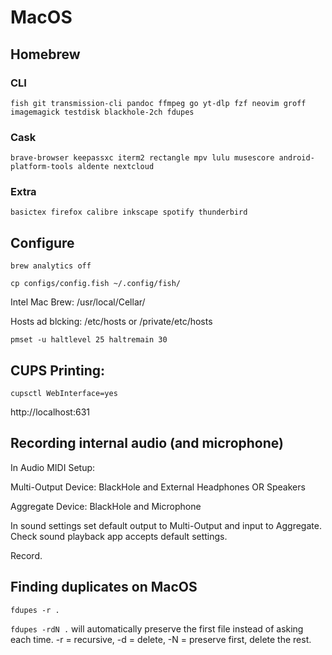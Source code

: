 # MacOS

## Homebrew

### CLI

```
fish git transmission-cli pandoc ffmpeg go yt-dlp fzf neovim groff imagemagick testdisk blackhole-2ch fdupes
```

### Cask

```
brave-browser keepassxc iterm2 rectangle mpv lulu musescore android-platform-tools aldente nextcloud
```

### Extra

```
basictex firefox calibre inkscape spotify thunderbird
```

## Configure

`brew analytics off`

`cp configs/config.fish ~/.config/fish/`

Intel Mac Brew: /usr/local/Cellar/

Hosts ad blcking: /etc/hosts or /private/etc/hosts

```
pmset -u haltlevel 25 haltremain 30
```

## CUPS Printing:

```
cupsctl WebInterface=yes
```

http://localhost:631

## Recording internal audio (and microphone)

In Audio MIDI Setup:

Multi-Output Device: BlackHole and External Headphones OR Speakers

Aggregate Device: BlackHole and Microphone

In sound settings set default output to Multi-Output and input to Aggregate.
Check sound playback app accepts default settings.

Record.

## Finding duplicates on MacOS

`fdupes -r .`

`fdupes -rdN .` will automatically preserve the first file instead of asking each time. -r = recursive, -d = delete, -N = preserve first, delete the rest.
